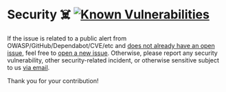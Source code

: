 # Security ☠️ [![Known Vulnerabilities][2]][1]

If the issue is related to a public alert from OWASP/GitHub/Dependabot/CVE/etc
and [does not already have an open issue][3], feel free to [open a new
issue][4]. Otherwise, please report any security vulnerability, other
security-related incident, or otherwise sensitive subject to us [via email][5].

Thank you for your contribution!

[1]: https://snyk.io/test/github/Xunnamius/xunn.at
[2]: https://snyk.io/test/github/Xunnamius/xunn.at/badge.svg
[3]: https://github.com/Xunnamius/xunn.at/issues?q=
[4]: https://github.com/Xunnamius/xunn.at/issues/new/choose
[5]:
  mailto:security@ergodark.com?subject=ALERT%3A%20SECURITY%20INCIDENT%3A%20%28five%20word%20summary%29
